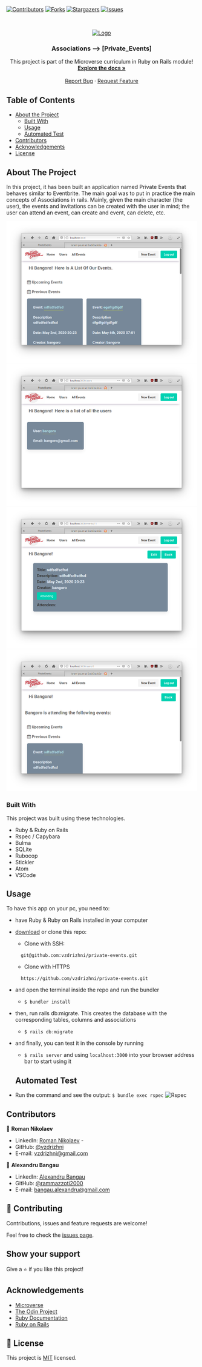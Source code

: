 <!--
*** Thanks for checking out this README Template. If you have a suggestion that would
*** make this better, please fork the repo and create a pull request or simply open
*** an issue with the tag "enhancement".
*** Thanks again! Now go create something AMAZING! :D
-->

<!-- PROJECT SHIELDS -->
<!--
*** I'm using markdown "reference style" links for readability.
*** Reference links are enclosed in brackets [ ] instead of parentheses ( ).
*** See the bottom of this document for the declaration of the reference variables
*** for contributors-url, forks-url, etc. This is an optional, concise syntax you may use.
*** https://www.markdownguide.org/basic-syntax/#reference-style-links
-->
[![Contributors][contributors-shield]][contributors-url]
[![Forks][forks-shield]][forks-url]
[![Stargazers][stars-shield]][stars-url]
[![Issues][issues-shield]][issues-url]


<!-- PROJECT LOGO -->
<br />
<p align="center">
  <a href="https://github.com/vzdrizhni/private-events">
    <img src="app/assets/images/microverse.png" alt="Logo" width="80" height="80">
  </a>

  <h3 align="center">Associations --> [Private_Events]</h3>

  <p align="center">
    This project is part of the Microverse curriculum in Ruby on Rails module!
    <br />
    <a href="https://github.com/vzdrizhni/private-events"><strong>Explore the docs »</strong></a>
    <br />
    <br />
    <a href="https://github.com/vzdrizhni/private-events/issues">Report Bug</a>
    ·
    <a href="https://github.com/vzdrizhni/private-events/issues">Request Feature</a>
  </p>
</p>

<!-- TABLE OF CONTENTS -->
## Table of Contents

* [About the Project](#about-the-project)
  * [Built With](#built-with)
  * [Usage](#usage)
  * [Automated Test](#automated-test)
* [Contributors](#contributors)
* [Acknowledgements](#acknowledgements)
* [License](#license)

<!-- ABOUT THE PROJECT -->
## About The Project

In this project, it has been built an application named Private Events that behaves similar to Eventbrite. The main goal was to put in practice the main concepts of Associations in rails. Mainly, given the main character (the user), the events and invitations can be created with the user in mind; the user can attend an event, can create and event, can delete, etc.

![Login](app/assets/images/all_events.png)
![Sign Up](app/assets/images/all_users.png)
![New Post](app/assets/images/sing_event.png)
![SignedIn Posts](app/assets/images/single_user.png)

### Built With
This project was built using these technologies.
* Ruby & Ruby on Rails
* Rspec / Capybara
* Bulma
* SQLite
* Rubocop
* Stickler
* Atom
* VSCode

<!-- INSTALLATION -->
## Usage

To have this app on your pc, you need to:
* have Ruby & Ruby on Rails installed in your computer
* [download](https://github.com/vzdrizhni/private-events/archive/develop.zip) or clone this repo:
  - Clone with SSH:
  ```
    git@github.com:vzdrizhni/private-events.git
  ```
  - Clone with HTTPS
  ```
    https://github.com/vzdrizhni/private-events.git
  ```
* and open the terminal inside the repo and run the bundler
  - ```$ bundler install```
* then, run rails db:migrate. This creates the database with the corresponding tables, columns and associations
  - ```$ rails db:migrate```
* and finally, you can test it in the console by running
  - ```$ rails server``` and using ```localhost:3000``` into your browser address bar to start using it
  ## Automated Test

* Run the command and see the output: 
```$ bundle exec rspec```
![Rspec](app/assets/images/rspec.png)

<!-- CONTACT -->
## Contributors

👤 **Roman Nikolaev**

- LinkedIn: [Roman Nikolaev](https://www.linkedin.com/in/roman-nikolaev-65b639197/) -
- GitHub: [@vzdrizhni](https://github.com/vzdrizhni)
- E-mail: vzdrizhni@gmail.com

👤 **Alexandru Bangau**

- LinkedIn: [Alexandru Bangau](https://www.linkedin.com/in/alexandru-bangau/)
- GitHub: [@rammazzoti2000](https://github.com/rammazzoti2000)
- E-mail: bangau.alexandru@gmail.com

## :handshake: Contributing

Contributions, issues and feature requests are welcome!

Feel free to check the [issues page](https://github.com/vzdrizhni/private-events/issues).

## Show your support

Give a :star: if you like this project!


<!-- ACKNOWLEDGEMENTS -->
## Acknowledgements
* [Microverse](https://www.microverse.org/)
* [The Odin Project](https://www.theodinproject.com/)
* [Ruby Documentation](https://www.ruby-lang.org/en/documentation/)
* [Ruby on Rails](https://rubyonrails.org/)

<!-- MARKDOWN LINKS & IMAGES -->
<!-- https://www.markdownguide.org/basic-syntax/#reference-style-links -->
[contributors-shield]: https://img.shields.io/github/contributors/vzdrizhni/private-events.svg?style=flat-square
[contributors-url]: https://github.com/vzdrizhni/private-events/graphs/contributors
[forks-shield]: https://img.shields.io/github/forks/vzdrizhni/private-events.svg?style=flat-square
[forks-url]: https://github.com/vzdrizhni/private-events/network/members
[stars-shield]: https://img.shields.io/github/stars/vzdrizhni/private-events.svg?style=flat-square
[stars-url]: https://github.com/vzdrizhni/private-events/stargazers
[issues-shield]: https://img.shields.io/github/issues/vzdrizhni/private-events.svg?style=flat-square
[issues-url]: https://github.com/vzdrizhni/private-events/issues

## 📝 License

This project is [MIT](https://opensource.org/licenses/MIT) licensed.
